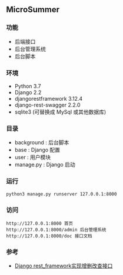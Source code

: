 ## MicroSummer

### 功能

- 后端接口
- 后台管理系统
- 后台脚本

### 环境

- Python 3.7
- Django 2.2
- djangorestframework 3.12.4
- django-rest-swagger 2.2.0
- sqlite3 (可替换成 MySql 或其他数据库)

### 目录

- background : 后台脚本
- base : Django 配置
- user : 用户模块
- manage.py : Django 启动

### 运行

```
python3 manage.py runserver 127.0.0.1:8000
```

### 访问

```
http://127.0.0.1:8000 首页
http://127.0.0.1:8000/admin 后台管理系统
http://127.0.0.1:8000/doc 接口文档
```

### 参考

- [Django rest_framework实现增删改查接口](https://www.cnblogs.com/ghylpb/p/12115512.html)
